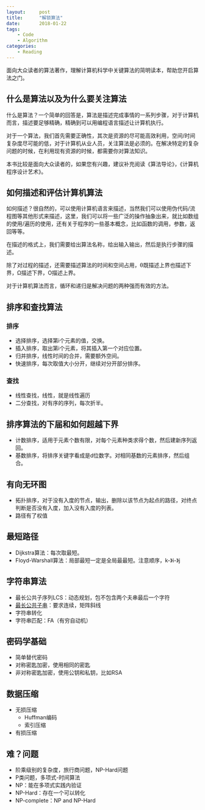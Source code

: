 ```yaml
---
layout:     post
title:      "解锁算法"
date:       2018-01-22
tags:
    - Code
    - Algorithm
categories:
    - Reading
---
```


面向大众读者的算法著作，理解计算机科学中关键算法的简明读本，帮助您开启算法之门。

<!--more-->

## 什么是算法以及为什么要关注算法

什么是算法？一个简单的回答是，算法是描述完成事情的一系列步骤，对于计算机而言，描述要足够精确，精确到可以用编程语言描述让计算机执行。

对于一个算法，我们首先需要正确性，其次是资源的尽可能高效利用，空间/时间复杂度尽可能的低，对于计算机从业人员，关注算法是必须的。在解决特定的复杂问题的时候，在利用现有资源的时候，都需要你对算法知识。

本书比较是面向大众读者的，如果您有兴趣，建议补充阅读《算法导论》，《计算机程序设计艺术》。

## 如何描述和评估计算机算法

如何描述？很自然的，可以使用计算机语言来描述，当然我们可以使用伪代码/流程图等其他形式来描述，这里，我们可以将一些广泛的操作抽象出来，就比如数组的使用/遍历的使用，还有关于程序的一些基本概念，比如函数的调用，参数，返回等等。

在描述的格式上，我们需要给出算法名称，给出输入输出，然后是执行步骤的描述。

除了对过程的描述，还需要描述算法的时间和空间占用，θ既描述上界也描述下界，Ω描述下界，Ο描述上界。

对于计算机算法而言，循环和递归是解决问题的两种强而有效的方法。

## 排序和查找算法

### 排序

+ 选择排序，选择第i个元素的值，交换。
+ 插入排序，取出第i个元素，将其插入第一个对应位置。
+ 归并排序，线性时间的合并，需要额外空间。
+ 快速排序，每次取值大小分开，继续对分开部分排序。

### 查找

+ 线性查找，线性，就是线性遍历
+ 二分查找，对有序的序列，每次折半。

## 排序算法的下届和如何超越下界

+ 计数排序，适用于元素个数有限，对每个元素种类求得个数，然后建新序列返回。
+ 基数排序，将排序关键字看成是d位数字。对相同基数的元素排序，然后组合。

## 有向无环图

+ 拓扑排序，对于没有入度的节点，输出，删除以该节点为起点的路径，对终点判断是否没有入度，加入没有入度的列表。
+ 路径有了权值

## 最短路径

+ Dijkstra算法：每次取最短。
+ Floyd-Warshall算法：局部最短一定是全局最最短。注意顺序，k-》i-》j

## 字符串算法

+ 最长公共子序列LCS：动态规划，包不包含两个夫串最后一个字符
+ [最长公共子串](http://www.cnblogs.com/zhangchaoyang/articles/2012070.html)：要求连续，矩阵斜线
+ 字符串转化
+ 字符串匹配：FA（有穷自动机）

## 密码学基础

+ 简单替代密码
+ 对称密匙加密，使用相同的密匙
+ 非对称密匙加密，使用公钥和私钥，比如RSA

## 数据压缩

+ 无损压缩
    + Huffman编码
    + 索引压缩
+ 有损压缩

## 难？问题

+ 阶乘级别的复杂度，旅行商问题，NP-Hard问题
+ P类问题，多项式-时间算法
+ NP：能在多项式实践内验证
+ NP-Hard：存在一个可以转化
+ NP-complete：NP and NP-Hard